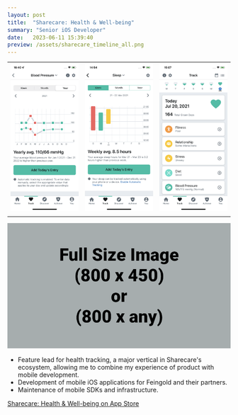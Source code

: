 ```yaml
---
layout: post
title:  "Sharecare: Health & Well-being"
summary: "Senior iOS Developer"
date:   2023-06-11 15:39:40
preview: /assets/sharecare_timeline_all.png
---
```


|   |   |   | 
|---|---|---|
|![Picture 1](/assets/sharecare_blood_pressure_year.png)|![Picture 2](/assets/sharecare_sleep.png)|![Picture 3](/assets/sharecare_track_today.png)|
|   |   |   |

![Picture 1](/assets/fullsize.png)

* Feature lead for health tracking, a major vertical in Sharecare's ecosystem, allowing me to combine my experience of product with mobile development.
* Development of mobile iOS applications for Feingold and their partners.
* Maintenance of mobile SDKs and infrastructure.

[Sharecare: Health & Well-being on App Store](https://apps.apple.com/us/app/sharecare-health-well-being/id964313779)
